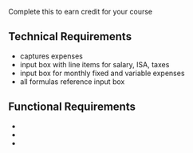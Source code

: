 Complete this to earn credit for your course

## Technical Requirements
- captures expenses
- input box with line items for salary, ISA, taxes
- input box for monthly fixed and variable expenses
- all formulas reference input box

## Functional Requirements
- 
-
-


